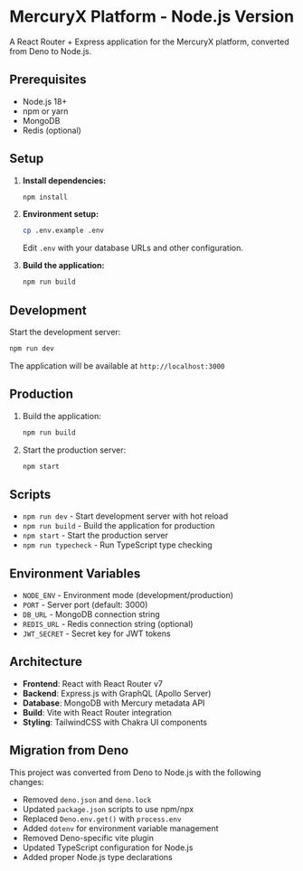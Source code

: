 # MercuryX Platform - Node.js Version

A React Router + Express application for the MercuryX platform, converted from Deno to Node.js.

## Prerequisites

- Node.js 18+ 
- npm or yarn
- MongoDB
- Redis (optional)

## Setup

1. **Install dependencies:**
   ```bash
   npm install
   ```

2. **Environment setup:**
   ```bash
   cp .env.example .env
   ```
   Edit `.env` with your database URLs and other configuration.

3. **Build the application:**
   ```bash
   npm run build
   ```

## Development

Start the development server:
```bash
npm run dev
```

The application will be available at `http://localhost:3000`

## Production

1. Build the application:
   ```bash
   npm run build
   ```

2. Start the production server:
   ```bash
   npm start
   ```

## Scripts

- `npm run dev` - Start development server with hot reload
- `npm run build` - Build the application for production
- `npm start` - Start the production server
- `npm run typecheck` - Run TypeScript type checking

## Environment Variables

- `NODE_ENV` - Environment mode (development/production)
- `PORT` - Server port (default: 3000)
- `DB_URL` - MongoDB connection string
- `REDIS_URL` - Redis connection string (optional)
- `JWT_SECRET` - Secret key for JWT tokens

## Architecture

- **Frontend**: React with React Router v7
- **Backend**: Express.js with GraphQL (Apollo Server)
- **Database**: MongoDB with Mercury metadata API
- **Build**: Vite with React Router integration
- **Styling**: TailwindCSS with Chakra UI components

## Migration from Deno

This project was converted from Deno to Node.js with the following changes:

- Removed `deno.json` and `deno.lock`
- Updated `package.json` scripts to use npm/npx
- Replaced `Deno.env.get()` with `process.env`
- Added `dotenv` for environment variable management
- Removed Deno-specific vite plugin
- Updated TypeScript configuration for Node.js
- Added proper Node.js type declarations
